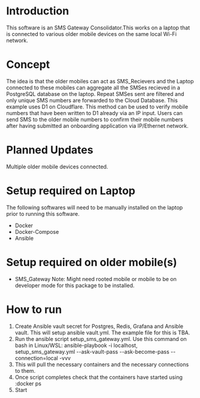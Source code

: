 # Introduction
This software is an SMS Gateway Consolidator.This works on a laptop that is connected to various older mobile devices on the same local Wi-Fi network. 

# Concept
The idea is that the older mobiles can act as SMS_Recievers and the Laptop connected to these mobiles can aggregate all the SMSes recieved in a PostgreSQL database on the laptop.
Repeat SMSes sent are filtered and only unique SMS numbers are forwarded to the Cloud Database. This example uses D1 on Cloudflare.
This method can be used to verify mobile numbers that have been written to D1 already via an IP input. 
Users can send SMS to the older mobile numbers to confirm their mobile numbers after having submitted an onboarding application via IP/Ethernet network.

# Planned Updates
Multiple older mobile devices connected.

# Setup required on Laptop
The following softwares will need to be manually installed on the laptop prior to running this software.
- Docker
- Docker-Compose
- Ansible

# Setup required on older mobile(s)
- SMS_Gateway
Note: Might need rooted mobile or mobile to be on developer mode for this package to be installed.

# How to run
1) Create Ansible vault secret for Postgres, Redis, Grafana and Ansible vault. This will setup ansible vault.yml. The example file for this is TBA.
2) Run the ansible script setup_sms_gateway.yml. Use this command on bash in Linux/WSL: ansible-playbook -i localhost, setup_sms_gateway.yml --ask-vault-pass --ask-become-pass --connection=local -vvv
3) This will pull the necessary containers and the necessary connections to them.
4) Once script completes check that the containers have started using :docker ps
5) Start 
